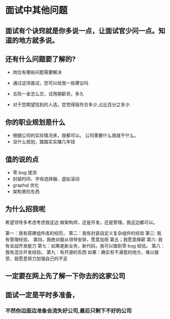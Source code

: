 # 面试中其他问题

## 面试有个诀窍就是你多说一点，让面试官少问一点。知道的地方就多说。

## 还有什么问题要了解的?

- 岗位有哪些问题需要解决

- 通过这场面试，您可以给我一些建议吗

- 五险一金怎么交，试用期薪资，多久

- 对于您期望找到的人选，您觉得我符合多少,占比百分之多少.

## 你的职业规划是什么

- 根据公司的实际情况来，我都可以。 公司需要什么我就干什么。
- 没什么规划，踏踏实实赚几年钱

## 值的说的点

- 零 bug 提测
- 封装时间、字母选择器、虚拟滚动
- graphql 优化
- 架构里的东西

## 为什么招我呢

希望领导多考虑考虑我这边
做架构师，还是开发，还是管理。我这边都可以。

第一：我有搭建组件库的经历，
第二：我有封装自定义复杂组件的经验
第三: 我有管理经验，
第四，我绝对服从领导安排，愿意加班
第五；我愿意降薪
第六: 我有全战开发能力
第七：如果是新业务，新代码，我可以做到零 bug 经验。
第八：我有混合开发经验。
第九：有开源的东西
如果：确实有不满意的地方，难以接受，我愿意努力加强自己的不足

## 一定要在网上先了解一下你去的这家公司

## 面试一定是平时多准备，

### 不然你边面边准备会流失好公司,最后只剩下不好的公司
